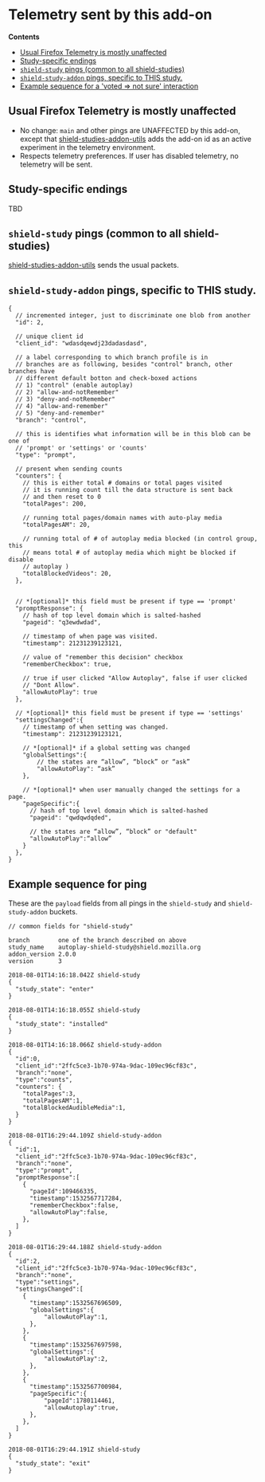 # Telemetry sent by this add-on

<!-- START doctoc generated TOC please keep comment here to allow auto update -->

<!-- DON'T EDIT THIS SECTION, INSTEAD RE-RUN doctoc TO UPDATE -->

**Contents**

* [Usual Firefox Telemetry is mostly unaffected](#usual-firefox-telemetry-is-mostly-unaffected)
* [Study-specific endings](#study-specific-endings)
* [`shield-study` pings (common to all shield-studies)](#shield-study-pings-common-to-all-shield-studies)
* [`shield-study-addon` pings, specific to THIS study.](#shield-study-addon-pings-specific-to-this-study)
* [Example sequence for a 'voted => not sure' interaction](#example-sequence-for-a-voted--not-sure-interaction)

<!-- END doctoc generated TOC please keep comment here to allow auto update -->

## Usual Firefox Telemetry is mostly unaffected

* No change: `main` and other pings are UNAFFECTED by this add-on, except that [shield-studies-addon-utils](https://github.com/mozilla/shield-studies-addon-utils) adds the add-on id as an active experiment in the telemetry environment.
* Respects telemetry preferences. If user has disabled telemetry, no telemetry will be sent.

## Study-specific endings

TBD

## `shield-study` pings (common to all shield-studies)

[shield-studies-addon-utils](https://github.com/mozilla/shield-studies-addon-utils) sends the usual packets.

## `shield-study-addon` pings, specific to THIS study.

```
{
  // incremented integer, just to discriminate one blob from another
  "id": 2,

  // unique client id
  "client_id": "wdasdqewdj23dadasdasd",

  // a label corresponding to which branch profile is in
  // branches are as following, besides "control" branch, other branches have
  // different default botton and check-boxed actions
  // 1) "control" (enable autoplay)
  // 2) "allow-and-notRemember"
  // 3) "deny-and-notRemember"
  // 4) "allow-and-remember"
  // 5) "deny-and-remember"
  "branch": "control",

  // this is identifies what information will be in this blob can be one of
  // 'prompt' or 'settings' or 'counts'
  "type": "prompt",

  // present when sending counts
  "counters": {
    // this is either total # domains or total pages visited
    // it is running count till the data structure is sent back
    // and then reset to 0
    "totalPages": 200,

    // running total pages/domain names with auto-play media
    "totalPagesAM": 20,

    // running total of # of autoplay media blocked (in control group, this
    // means total # of autoplay media which might be blocked if disable
    // autoplay )
    "totalBlockedVideos": 20,
  },


  // *[optional]* this field must be present if type == 'prompt'
  "promptResponse": {
    // hash of top level domain which is salted-hashed
    "pageid": "q3ewdwdad",

    // timestamp of when page was visited.
    "timestamp": 21231239123121,

    // value of "remember this decision" checkbox
    "rememberCheckbox": true,

    // true if user clicked "Allow Autoplay", false if user clicked
    // "Dont Allow".
    "allowAutoPlay": true
  },

  // *[optional]* this field must be present if type == 'settings'
  "settingsChanged":{
    // timestamp of when setting was changed.
    "timestamp": 21231239123121,

    // *[optional]* if a global setting was changed
    "globalSettings":{
        // the states are “allow”, “block” or “ask”
        "allowAutoPlay": “ask”
    },

    // *[optional]* when user manually changed the settings for a page.
    "pageSpecific":{
      // hash of top level domain which is salted-hashed
      "pageid": "qwdqwdqded",

      // the states are “allow”, “block” or "default"
      "allowAutoPlay":“allow”
    }
  },
}
```

## Example sequence for ping

These are the `payload` fields from all pings in the `shield-study` and `shield-study-addon` buckets.

```
// common fields for "shield-study"

branch        one of the branch described on above
study_name    autoplay-shield-study@shield.mozilla.org
addon_version 2.0.0
version       3

2018-08-01T14:16:18.042Z shield-study
{
  "study_state": "enter"
}

2018-08-01T14:16:18.055Z shield-study
{
  "study_state": "installed"
}

2018-08-01T14:16:18.066Z shield-study-addon
{
  "id":0,
  "client_id":"2ffc5ce3-1b70-974a-9dac-109ec96cf83c",
  "branch":"none",
  "type":"counts",
  "counters": {
    "totalPages":3,
    "totalPagesAM":1,
    "totalBlockedAudibleMedia":1,
  }
}

2018-08-01T16:29:44.109Z shield-study-addon
{
  "id":1,
  "client_id":"2ffc5ce3-1b70-974a-9dac-109ec96cf83c",
  "branch":"none",
  "type":"prompt",
  "promptResponse":[
    {
      "pageId":109466335,
      "timestamp":1532567717284,
      "rememberCheckbox":false,
      "allowAutoPlay":false,
    },
  ]
}

2018-08-01T16:29:44.188Z shield-study-addon
{
  "id":2,
  "client_id":"2ffc5ce3-1b70-974a-9dac-109ec96cf83c",
  "branch":"none",
  "type":"settings",
  "settingsChanged":[
    {
      "timestamp":1532567696509,
      "globalSettings":{
          "allowAutoPlay":1,
      },
    },
    {
      "timestamp":1532567697598,
      "globalSettings":{
          "allowAutoPlay":2,
      },
    },
    {
      "timestamp":1532567700984,
      "pageSpecific":{
          "pageId":1780114461,
          "allowAutoplay":true,
      },
    },
  ]
}

2018-08-01T16:29:44.191Z shield-study
{
  "study_state": "exit"
}
```
